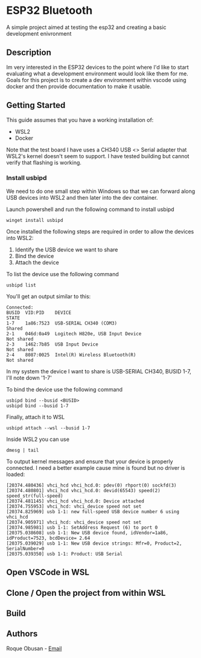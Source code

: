 # ESP32 Bluetooth
A simple project aimed at testing the esp32 and creating a basic development enivronment

## Description
Im very interested in the ESP32 devices to the point where I'd like to start evaluating
what a development environment would look like them for me. Goals for this project is
to create a dev environment within vscode using docker and then provide documentation to
make it usable.

## Getting Started
This guide assumes that you have a working installation of:
- WSL2
- Docker

Note that the test board I have uses a CH340 USB <> Serial adapter that WSL2's kernel
doesn't seem to support.  I have tested building but cannot verify that flashing is
working.

### Install usbipd
We need to do one small step within Windows so that we can forward along USB devices
into WSL2 and then later into the dev container.

Launch powershell and run the following command to install usbipd

```
winget install usbipd
```

Once installed the following steps are required in order to allow the devices into
WSL2:
1. Identify the USB device we want to share
1. Bind the device
1. Attach the device

To list the device use the following command
```
usbipd list
```
You'll get an output similar to this:
```
Connected:
BUSID  VID:PID    DEVICE                                                        STATE
1-7    1a86:7523  USB-SERIAL CH340 (COM3)                                       Shared
2-1    046d:0a49  Logitech H820e, USB Input Device                              Not shared
2-3    1462:7b85  USB Input Device                                              Not shared
2-4    8087:0025  Intel(R) Wireless Bluetooth(R)                                Not shared
```
In my system the device I want to share is USB-SERIAL CH340, BUSID 1-7, I'll note down '1-7'

To bind the device use the following command
```
usbipd bind --busid <BUSID>
usbipd bind --busid 1-7
```

Finally, attach it to WSL
```
usbipd attach --wsl --busid 1-7
```

Inside WSL2 you can use
```
dmesg | tail
```

To output kernel messages and ensure that your device is properly connected.  I need a better example
cause mine is found but no driver is loaded:
```
[20374.480436] vhci_hcd vhci_hcd.0: pdev(0) rhport(0) sockfd(3)
[20374.480801] vhci_hcd vhci_hcd.0: devid(65543) speed(2) speed_str(full-speed)
[20374.481145] vhci_hcd vhci_hcd.0: Device attached
[20374.755953] vhci_hcd: vhci_device speed not set
[20374.825969] usb 1-1: new full-speed USB device number 6 using vhci_hcd
[20374.905971] vhci_hcd: vhci_device speed not set
[20374.985981] usb 1-1: SetAddress Request (6) to port 0
[20375.038608] usb 1-1: New USB device found, idVendor=1a86, idProduct=7523, bcdDevice= 2.64
[20375.039029] usb 1-1: New USB device strings: Mfr=0, Product=2, SerialNumber=0
[20375.039350] usb 1-1: Product: USB Serial
```

## Open VSCode in WSL

## Clone / Open the project from within WSL

## Build

## Authors
Roque Obusan - [Email](mailto://roque@obusan.me)
